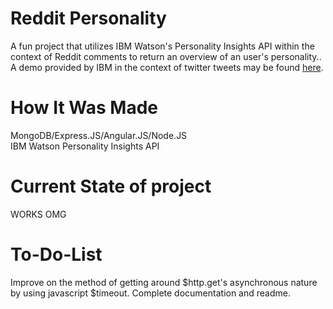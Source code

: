 # Reddit Personality

A fun project that utilizes IBM Watson's Personality Insights API within the context of Reddit comments to return an overview of an user's personality.. A demo provided by IBM in the context of twitter tweets may be found [here](http://personality-insights-livedemo.mybluemix.net).

# How It Was Made

MongoDB/Express.JS/Angular.JS/Node.JS  
IBM Watson Personality Insights API  

# Current State of project

WORKS OMG  

# To-Do-List  

Improve on the method of getting around $http.get's asynchronous nature by using javascript $timeout. Complete documentation and readme.

